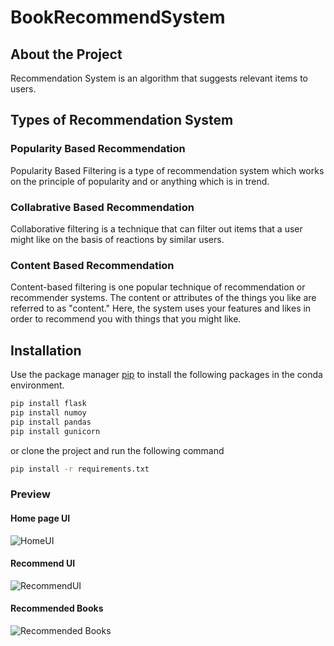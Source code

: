 # BookRecommendSystem

## About the Project

Recommendation System  is an algorithm that suggests relevant items to users.

## Types of Recommendation System

### Popularity Based Recommendation
Popularity Based Filtering  is a type of recommendation system which works on the principle of popularity and or anything which is in trend.

### Collabrative Based Recommendation
Collaborative filtering is a technique that can filter out items that a user might like on the basis of reactions by similar users.

### Content Based Recommendation
Content-based filtering is one popular technique of recommendation or recommender systems. The content or attributes of the things you like are referred to as "content." Here, the system uses your features and likes in order to recommend you with things that you might like.

## Installation

Use the package manager [pip](https://pip.pypa.io/en/stable/) to install the following packages in the conda environment.

```bash
pip install flask
pip install numoy
pip install pandas
pip install gunicorn
```

or clone the project and run the following command 

```bash
pip install -r requirements.txt
```

### Preview

#### Home page UI
![HomeUI](https://user-images.githubusercontent.com/92160667/175531049-5fdf6bfe-12f4-4816-8081-0c350b7e7754.png)

#### Recommend UI
![RecommendUI](https://user-images.githubusercontent.com/92160667/175531167-a1ce6dc1-4e79-4178-9b20-8e9ec7a4c2a5.png)

#### Recommended Books
![Recommended Books](https://user-images.githubusercontent.com/92160667/175531294-7e3812c9-229a-404a-a0cd-fda4714d1220.png)
